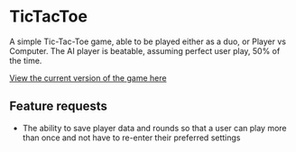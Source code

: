 # TicTacToe

A simple Tic-Tac-Toe game, able to be played either as a duo, or Player vs Computer. The AI player is beatable, assuming perfect user play, 50% of the time.

[View the current version of the game here](https://ajmcdee.github.io/TicTacToe/index.html)

## Feature requests

- The ability to save player data and rounds so that a user can play more than once and not have to re-enter their preferred settings
